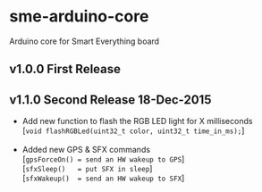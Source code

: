 # sme-arduino-core
Arduino core for Smart Everything board

v1.0.0 First Release
--------------------


v1.1.0 Second Release 18-Dec-2015
---------------------------------
* Add new function to flash the RGB LED light for X milliseconds<br>
    [`void flashRGBLed(uint32_t color, uint32_t time_in_ms);`]<br><br>
* Added new GPS & SFX commands<br>
    [`gpsForceOn() = send an HW wakeup to GPS`]<br>
    [`sfxSleep()   = put SFX in sleep`]<br>
    [`sfxWakeup()  = send an HW wakeup to SFX`]<br>
